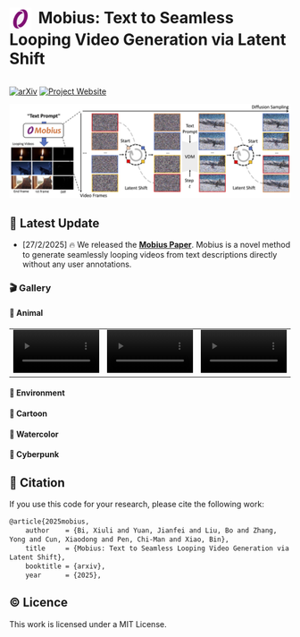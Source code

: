 <h1 style="display: inline-block;">
    <img src="./assets/logo.png" alt="Icon" width="40" height="40" style="vertical-align: middle; margin-right: 5px;">
    Mobius: Text to Seamless Looping Video Generation via Latent Shift
</h1>

[![arXiv](https://img.shields.io/badge/arXiv-1234.1234-8A2BE2?style=for-the-badge&logo=arxiv&logoColor=white)](https://arxiv.org/abs/2312.16476) [![Project Website](https://img.shields.io/badge/Website-Project%20Page-4682B4?style=for-the-badge&logo=github&logoColor=white)](https://mobius-diffusion.github.io/) 

![title](./assets/algorithm.jpg)

## 🔮 Latest Update

- [27/2/2025] 🔥 We released the **[Mobius Paper](https://arxiv.org/abs/2312.16476)**. Mobius is a novel method to generate seamlessly looping videos from text descriptions directly without any user annotations.

<!-- ## 📌 Installation Guide

### 🛠️ Step 1:


### 🛠️ Step 2:  -->

### 🎬 Gallery

#### 🧸 Animal
<table style="width: 100%; text-align: left; margin-top: 20px;">
    <tr>
        <td>
          <video src="https://github.com/YisuiTT/Mobius/tree/main/assets/gallery/animal/case_6.mp4" width="100%" controls autoplay loop></video>
        </td>
        <td>
          <video src="https://github.com/YisuiTT/Mobius/tree/main/assets/gallery/animal/case_15.mp4" width="100%" controls autoplay loop></video>
        </td>
        <td>
          <video src="https://github.com/YisuiTT/Mobius/tree/main/assets/gallery/animal/case_16.mp4" width="100%" controls autoplay loop></video>
        </td>
    </tr>
</table>


#### 🧩 Environment

#### 🎠 Cartoon

#### 🎨 Watercolor

#### 🥽 Cyberpunk


<!-- ## 📋 TODO

- [x] Release the paper.
- [ ] Release the code. -->


## :paperclip: Citation

If you use this code for your research, please cite the following work:

```
@article{2025mobius,
    author    = {Bi, Xiuli and Yuan, Jianfei and Liu, Bo and Zhang, Yong and Cun, Xiaodong and Pen, Chi-Man and Xiao, Bin},
    title     = {Mobius: Text to Seamless Looping Video Generation via Latent Shift},
    booktitle = {arxiv},
    year      = {2025},
```

## :copyright: Licence

This work is licensed under a MIT License.